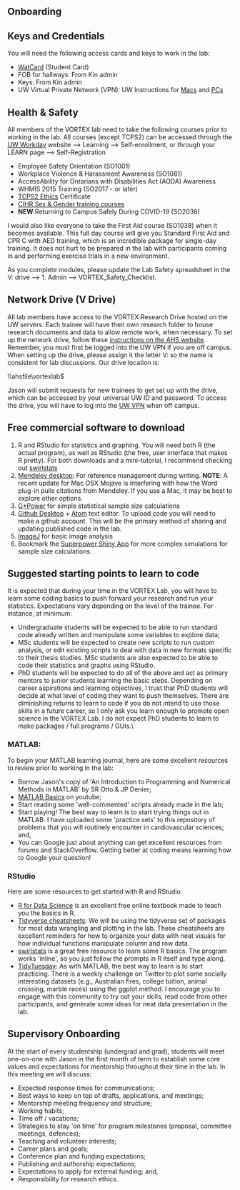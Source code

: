 ## Onboarding

## Keys and Credentials
You will need the following access cards and keys to work in the lab:
* [WatCard](https://uwaterloo.ca/watcard/) (Student Card)
* FOB for hallways: From Kin admin
* Keys: From Kin admin
* UW Virtual Private Network (VPN): UW Instructions for [Macs](https://uwaterloo.ca/applied-health-sciences-computing/connecting-campus-vpn-mac) and [PCs](https://wiki.uwaterloo.ca/display/ISTKB/Install+the+VPN+client+on+Windows+OS+-+applies+to+IE%2C+Edge%2C+Firefox%2C+and+Chrome)

## Health & Safety
All members of the VORTEX lab need to take the following courses prior to working in the lab. All courses (except TCPS2) can be accessed through the [UW Workday](https://uwaterloo.ca/human-resources/) website --> Learning --> Self-enrollment, or through your LEARN page --> Self-Registration
* Employee Safety Orientation (SO1001)
* Workplace Violence & Harassment Awareness (SO1081)
* AccessAbility for Ontarians with Disabilities Act (AODA) Awareness
* WHMIS 2015 Training (SO2017 - or later)
* [TCPS2 Ethics](https://tcps2core.ca/) Certificate
* [CIHR Sex & Gender training courses](https://cihr-irsc.gc.ca/e/49347.html)
* **NEW** Returning to Campus Safely During COVID-19 (SO2036)

I would also like everyone to take the First Aid course (SO1038) when it becomes available. This full day course will give you Standard First Aid and CPR C with AED training, which is an incredible package for single-day training. It does not hurt to be prepared in the lab with participants coming in and performing exercise trials in a new environment.

As you complete modules, please update the Lab Safety spreadsheet in the V: drive --> 1. Admin --> VORTEX_Safety_Checklist.

## Network Drive (V Drive)
All lab members have access to the VORTEX Research Drive hosted on the UW servers. Each trainee will have their own research folder to house research documents and data to allow remote work, when necessary. To set up the network drive, follow these [instructions on the AHS website](https://uwaterloo.ca/applied-health-sciences-computing/how-map-drive). Remember, you must first be logged into the UW VPN if you are off campus. When setting up the drive, please assign it the letter V: so the name is consistent for lab discussions. Our drive location is:

\\\ahsfile\vortexlab$

Jason will submit requests for new trainees to get set up with the drive, which can be accessed by your universal UW ID and password. To access the drive, you will have to log into the [UW VPN](https://uwaterloo.ca/information-systems-technology/services/virtual-private-network-vpn) when off campus.

## Free commercial software to download
1. R and RStudio for statistics and graphing. You will need both R (the actual program), as well as RStudio (the free, user interface that makes R pretty). For both downloads and a mini-tutorial, I recommend checking out [swirlstats](https://swirlstats.com/students.html)
2. [Mendeley desktop](https://www.mendeley.com/download-desktop-new/): For reference management during writing. **NOTE**: A recent update for Mac OSX Mojave is interfering with how the Word plug-in pulls citations from Mendeley. If you use a Mac, it may be best to explore other options.
3. [G*Power](https://www.psychologie.hhu.de/arbeitsgruppen/allgemeine-psychologie-und-arbeitspsychologie/gpower.html) for simple statistical sample size calculations
4. [Github Desktop](https://desktop.github.com/) + [Atom](https://atom.io/) text editor. To upload code you will need to make a github account. This will be the primary method of sharing and updating published code in the lab.
5. [ImageJ](https://imagej.nih.gov/ij/download.html) for basic image analysis
6. Bookmark the [Superpower Shiny App](https://arcstats.io/shiny/anova-power/) for more complex simulations for sample size calculations.

## Suggested starting points to learn to code
It is expected that during your time in the VORTEX Lab, you will have to learn some coding basics to push forward your research and run your statistics. Expectations vary depending on the level of the trainee. For instance, at minimum:
* Undergraduate students will be expected to be able to run standard code already written and manipulate some variables to explore data;
* MSc students will be expected to create new scripts to run custom analysis, or edit existing scripts to deal with data in new formats specific to their thesis studies. MSc students are also expected to be able to code their statistics and graphs using RStudio.
* PhD students will be expected to do all of the above and act as primary mentors to junior students learning the basic steps. Depending on career aspirations and learning objectives, I trust that PhD students will decide at what level of coding they want to push themselves. There are diminishing returns to learn to code if you do not intend to use those skills in a future career, so I only ask you learn enough to promote open science in the VORTEX Lab. I do not expect PhD students to learn to make packages / full programs / GUIs.\

### MATLAB:
To begin your MATLAB learning journal, here are some excellent resources to review prior to working in the lab:
* Borrow Jason's copy of 'An Introduction to Programming and Numerical Methods in MATLAB' by SR Otto & JP Denier;
* [MATLAB Basics](https://www.youtube.com/watch?v=zr_aB7V79DE) on youtube;
* Start reading some 'well-commented' scripts already made in the lab;
* Start playing! The best way to learn is to start trying things out in MATLAB. I have uploaded some 'practice sets' to this repository of problems that you will routinely encounter in cardiovascular sciences; and,
* You can Google just about anything can get excellent resources from forums and StackOverflow. Getting better at coding means learning how to Google your question!

### RStudio
Here are some resources to get started with R and RStudio
* [R for Data Science](https://r4ds.had.co.nz/) is an excellent free online textbook made to teach you the basics in R.
* [Tidyverse cheatsheets](https://rstudio.com/resources/cheatsheets/): We will be using the tidyverse set of packages for most data wrangling and plotting in the lab. These cheatsheets are excellent reminders for how to organize your data with neat visuals for how individual functions manipulate column and row data.
* [swirlstats](https://swirlstats.com/) is a great free resource to learn some R basics. The program works 'inline', so you just follow the prompts in R itself and type along.
* [TidyTuesday](https://github.com/rfordatascience/tidytuesday): As with MATLAB, the best way to learn is to start practicing. There is a weekly challenge on Twitter to plot some socially interesting datasets (e.g., Australian fires, college tuition, animal crossing, marble races) using the ggplot method. I encourage you to engage with this community to try out your skills, read code from other participants, and generate some ideas for neat data presentation in the lab.

## Supervisory Onboarding
At the start of every studentship (undergrad and grad), students will meet one-on-one with Jason in the first month of term to establish some core values and expectations for mentorship throughout their time in the lab. In this meeting we will discuss:
* Expected response times for communications;
* Best ways to keep on top of drafts, applications, and meetings;
* Mentorship meeting frequency and structure;
* Working habits;
* Time off / vacations;
* Strategies to stay 'on time' for program milestones (proposal, committee meetings, defences);
* Teaching and volunteer interests;
* Career plans and goals;
* Conference plan and funding expectations;
* Publishing and authorship expectations;
* Expectations to apply for external funding; and,
* Responsibility for research ethics.
